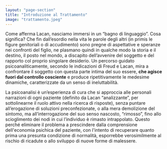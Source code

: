 ```yaml
---
layout: "page-section"
title: "Introduzione al Trattamento"
image: "trattamento.jpeg"
---
```


Come afferma Lacan, nasciamo immersi in un “bagno di linguaggio”. Cosa significa? Che fin dall’esordio nella vita le parole degli altri (in primis le figure genitoriali o di accudimento) sono pregne di aspettative e speranze nei confronti del figlio, ne plasmano quindi in qualche modo la storia e il destino, il posto nel mondo, a discapito dell’avvenire del soggetto e del rapporto col proprio singolare desiderio. Un percorso guidato psicoanaliticamente, secondo le indicazioni di Freud e Lacan, mira a confrontare il soggetto con questa parte intima del suo essere, <strong class="font-bold">che agisce fuori dal controllo cosciente</strong> e produce ripetitivamente le medesime dinamiche, caratterizzate da un senso di ineluttabilità.

La psicoanalisi è un’esperienza di cura che si approccia alle personali narrazioni di ogni paziente (definito da Lacan “analizzante”, per sottolinearne il ruolo attivo nella ricerca di risposte), senza puntare all’erogazione di soluzioni preconfezionate, o alla mera demolizione del sintomo, ma all’interrogazione del suo senso nascosto, “rimosso”, fino allo scioglimento dei nodi in cui l’individuo è rimasto intrappolato. Questo perché eliminare il problema a prescindere dalla comprensione dell'economia psichica del paziente, con l'intento di recuperare quanto prima una presunta condizione di normalità, esporrebbe verosimilmente al rischio di ricadute o allo sviluppo di nuove forme di malessere.
